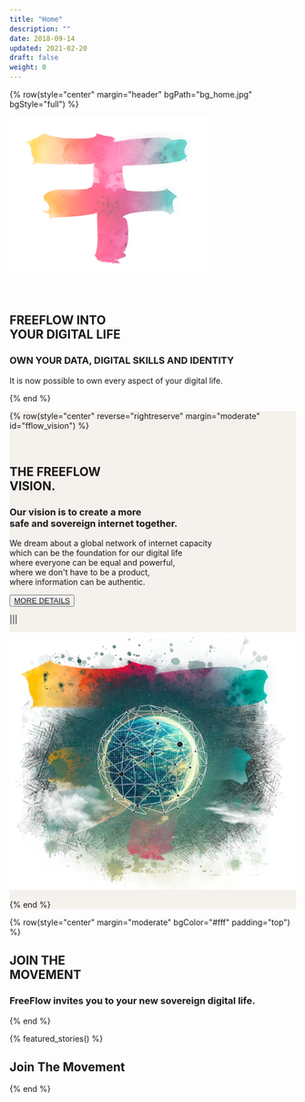 ```yaml
---
title: "Home"
description: ""
date: 2018-09-14
updated: 2021-02-20
draft: false
weight: 0
---
```


<!-- section 1 (header) -->

{% row(style="center" margin="header" bgPath="bg_home.jpg" bgStyle="full") %}

<div class="container mx-auto">

![FF Logo](f_logo_small.png#mx-auto)

<br>

## FREEFLOW INTO<br> YOUR DIGITAL LIFE

### **OWN YOUR DATA, DIGITAL SKILLS AND IDENTITY**


It is now possible to own every aspect of your digital life.

</div>

{% end %}


<!-- section 2 (FF LIFE) -->

<div class="myColor">

<div class="container mx-auto">

{% row(style="center" reverse="rightreserve" margin="moderate" id="fflow_vision") %}

<br>

## THE FREEFLOW <br> VISION.

### Our vision is to create a more <br>safe and sovereign internet together.

We dream about a global network of internet capacity <br>which can be the foundation for our digital life <br>where everyone can be equal and powerful, <br>where we don't have to be a product, <br> where information can be authentic.



<button>[MORE DETAILS](/vision)</button>

|||



![FreeFlow Life](ff_vision.png)

{% end %}

</div>
</div>


<!-- section 3 -->

{% row(style="center" margin="moderate" bgColor="#fff" padding="top") %}

## JOIN THE <br> MOVEMENT

### **FreeFlow invites you to your new sovereign digital life.**

{% end %}

{% featured_stories() %}

## Join The Movement

{% end %}

<style>
.myColor{

    background-color:#F5F1ED;
}

.myColor2{

    background-color:#EAF3F7;
}

    </style>



